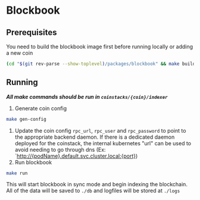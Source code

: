# Blockbook

## Prerequisites

You need to build the blockbook image first before running locally or adding a new coin

```bash
(cd "$(git rev-parse --show-toplevel)/packages/blockbook" && make build)
```

## Running

_**All make commands should be run in `coinstacks/{coin}/indexer`**_

1. Generate coin config

```bash
make gen-config
```

1. Update the coin config `rpc_url`, `rpc_user` and `rpc_password` to point to the appropriate backend daemon. If there is a dedicated daemon deployed for the coinstack, the internal kubernetes "url" can be used to avoid needing to go through dns \(Ex: \`[http://{podName}.default.svc.cluster.local:{port}](http://{podName}.default.svc.cluster.local:{port})\)
2. Run blockbook

```bash
make run
```

This will start blockbook in sync mode and begin indexing the blockchain. All of the data will be saved to `./db` and logfiles will be stored at `./logs`

